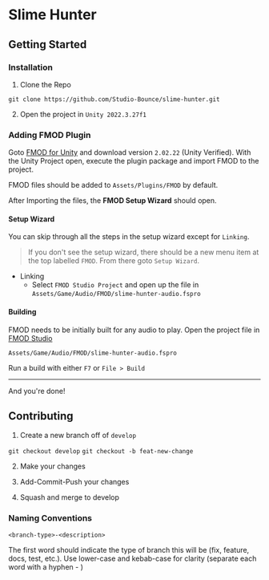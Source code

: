# Slime Hunter

## Getting Started

### Installation

1. Clone the Repo

`git clone https://github.com/Studio-Bounce/slime-hunter.git`

2. Open the project in `Unity 2022.3.27f1`

### Adding FMOD Plugin

Goto [FMOD for Unity](https://www.fmod.com/download#fmodforunity) and download version `2.02.22` (Unity Verified).
With the Unity Project open, execute the plugin package and import FMOD to the project.

FMOD files should be added to `Assets/Plugins/FMOD` by default.

After Importing the files, the **FMOD Setup Wizard** should open.

#### Setup Wizard

You can skip through all the steps in the setup wizard except for `Linking`.
> If you don't see the setup wizard, there should be a new menu item at the top labelled `FMOD`. From there goto `Setup Wizard`.

- Linking
  - Select `FMOD Studio Project` and open up the file in `Assets/Game/Audio/FMOD/slime-hunter-audio.fspro`
 
#### Building

FMOD needs to be initially built for any audio to play. Open the project file in [FMOD Studio](https://www.fmod.com/download#fmodstudio)

`Assets/Game/Audio/FMOD/slime-hunter-audio.fspro`

Run a build with either `F7` or `File > Build`

---

And you're done!

## Contributing

1. Create a new branch off of `develop`

`git checkout develop`
`git checkout -b feat-new-change`

2. Make your changes

3. Add-Commit-Push your changes

4. Squash and merge to develop

### Naming Conventions

`<branch-type>-<description>`

The first word should indicate the type of branch this will be (fix, feature, docs, test, etc.).  Use lower-case and kebab-case for clarity (separate each word with a hyphen - )
